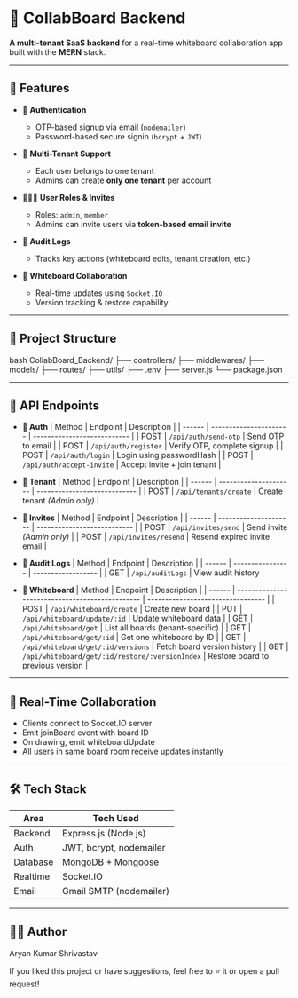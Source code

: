 # 🧾 CollabBoard Backend

**A multi-tenant SaaS backend** for a real-time whiteboard collaboration app built with the **MERN** stack.

---

## 🚀 Features

- 🔐 **Authentication**
  - OTP-based signup via email (`nodemailer`)
  - Password-based secure signin (`bcrypt` + `JWT`)

- 🏢 **Multi-Tenant Support**
  - Each user belongs to one tenant
  - Admins can create **only one tenant** per account

- 🧑‍🤝‍🧑 **User Roles & Invites**
  - Roles: `admin`, `member`
  - Admins can invite users via **token-based email invite**

- 📜 **Audit Logs**
  - Tracks key actions (whiteboard edits, tenant creation, etc.)

- 🎨 **Whiteboard Collaboration**
  - Real-time updates using `Socket.IO`
  - Version tracking & restore capability

---

## 📁 Project Structure

bash
CollabBoard_Backend/
├── controllers/
├── middlewares/
├── models/
├── routes/
├── utils/
├── .env
├── server.js
└── package.json

---


## 📡 API Endpoints
- **🔐 Auth**
| Method | Endpoint               | Description                 |
| ------ | ---------------------- | --------------------------- |
| POST   | `/api/auth/send-otp`     | Send OTP to email           |
| POST   | `/api/auth/register` | Verify OTP, complete signup |
| POST   | `/api/auth/login`     | Login using passwordHash    |
| POST   | `/api/auth/accept-invite` | Accept invite + join tenant |

- **🏢 Tenant**
| Method | Endpoint              | Description                  |
| ------ | --------------------- | ---------------------------- |
| POST   | `/api/tenants/create` | Create tenant *(Admin only)* |

- **📩 Invites**
| Method | Endpoint              | Description                 |
| ------ | --------------------- | --------------------------- |
| POST   | `/api/invites/send`   | Send invite *(Admin only)*  |
| POST   | `/api/invites/resend` | Resend expired invite email |

- **🧾 Audit Logs**
| Method | Endpoint         | Description        |
| ------ | ---------------- | ------------------ |
| GET    | `/api/auditLogs` | View audit history |

- **🧱 Whiteboard**
| Method | Endpoint                                        | Description                       |
| ------ | ----------------------------------------------- | --------------------------------- |
| POST   | `/api/whiteboard/create`                        | Create new board                  |
| PUT    | `/api/whiteboard/update/:id`                    | Update whiteboard data            |
| GET    | `/api/whiteboard/get`                           | List all boards (tenant-specific) |
| GET    | `/api/whiteboard/get/:id`                       | Get one whiteboard by ID          |
| GET    | `/api/whiteboard/get/:id/versions`              | Fetch board version history       |
| GET    | `/api/whiteboard/get/:id/restore/:versionIndex` | Restore board to previous version |

---

## 🔌 Real-Time Collaboration
- Clients connect to Socket.IO server
- Emit joinBoard event with board ID
- On drawing, emit whiteboardUpdate
- All users in same board room receive updates instantly

---

## 🛠 Tech Stack
| Area     | Tech Used               |
| -------- | ----------------------- |
| Backend  | Express.js (Node.js)    |
| Auth     | JWT, bcrypt, nodemailer |
| Database | MongoDB + Mongoose      |
| Realtime | Socket.IO               |
| Email    | Gmail SMTP (nodemailer) |

---

## 🧑‍💻 Author
Aryan Kumar Shrivastav

If you liked this project or have suggestions, feel free to ⭐ it or open a pull request!






